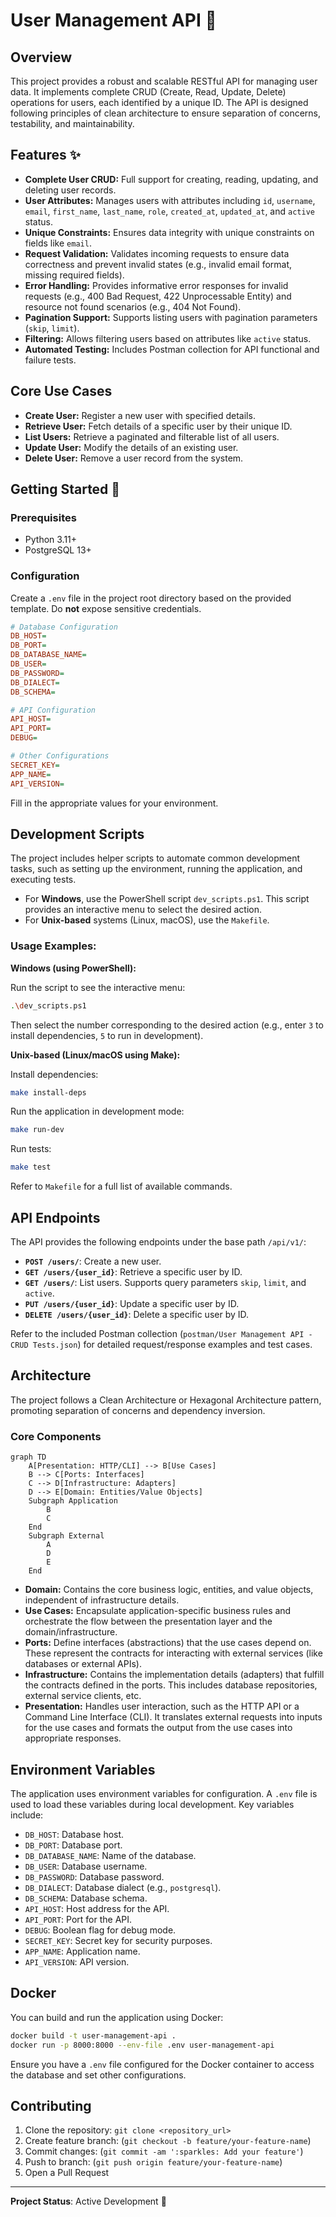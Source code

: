 # User Management API 👤

## Overview

This project provides a robust and scalable RESTful API for managing user data. It implements complete CRUD (Create, Read, Update, Delete) operations for users, each identified by a unique ID. The API is designed following principles of clean architecture to ensure separation of concerns, testability, and maintainability.

## Features ✨

-   **Complete User CRUD:** Full support for creating, reading, updating, and deleting user records.
-   **User Attributes:** Manages users with attributes including `id`, `username`, `email`, `first_name`, `last_name`, `role`, `created_at`, `updated_at`, and `active` status.
-   **Unique Constraints:** Ensures data integrity with unique constraints on fields like `email`.
-   **Request Validation:** Validates incoming requests to ensure data correctness and prevent invalid states (e.g., invalid email format, missing required fields).
-   **Error Handling:** Provides informative error responses for invalid requests (e.g., 400 Bad Request, 422 Unprocessable Entity) and resource not found scenarios (e.g., 404 Not Found).
-   **Pagination Support:** Supports listing users with pagination parameters (`skip`, `limit`).
-   **Filtering:** Allows filtering users based on attributes like `active` status.
-   **Automated Testing:** Includes Postman collection for API functional and failure tests.

## Core Use Cases

-   **Create User:** Register a new user with specified details.
-   **Retrieve User:** Fetch details of a specific user by their unique ID.
-   **List Users:** Retrieve a paginated and filterable list of all users.
-   **Update User:** Modify the details of an existing user.
-   **Delete User:** Remove a user record from the system.

## Getting Started 🚀

### Prerequisites

-   Python 3.11+
-   PostgreSQL 13+

### Configuration

Create a `.env` file in the project root directory based on the provided template. Do **not** expose sensitive credentials.

```ini
# Database Configuration
DB_HOST=
DB_PORT=
DB_DATABASE_NAME=
DB_USER=
DB_PASSWORD=
DB_DIALECT=
DB_SCHEMA=

# API Configuration
API_HOST=
API_PORT=
DEBUG=

# Other Configurations
SECRET_KEY=
APP_NAME=
API_VERSION=
````

Fill in the appropriate values for your environment.

## Development Scripts

The project includes helper scripts to automate common development tasks, such as setting up the environment, running the application, and executing tests.

  - For **Windows**, use the PowerShell script `dev_scripts.ps1`. This script provides an interactive menu to select the desired action.
  - For **Unix-based** systems (Linux, macOS), use the `Makefile`.

### Usage Examples:

**Windows (using PowerShell):**

Run the script to see the interactive menu:

```bash
.\dev_scripts.ps1
```

Then select the number corresponding to the desired action (e.g., enter `3` to install dependencies, `5` to run in development).

**Unix-based (Linux/macOS using Make):**

Install dependencies:

```bash
make install-deps
```

Run the application in development mode:

```bash
make run-dev
```

Run tests:

```bash
make test
```

Refer to `Makefile` for a full list of available commands.

## API Endpoints

The API provides the following endpoints under the base path `/api/v1/`:

  - **`POST /users/`**: Create a new user.
  - **`GET /users/{user_id}`**: Retrieve a specific user by ID.
  - **`GET /users/`**: List users. Supports query parameters `skip`, `limit`, and `active`.
  - **`PUT /users/{user_id}`**: Update a specific user by ID.
  - **`DELETE /users/{user_id}`**: Delete a specific user by ID.

Refer to the included Postman collection (`postman/User Management API - CRUD Tests.json`) for detailed request/response examples and test cases.

## Architecture

The project follows a Clean Architecture or Hexagonal Architecture pattern, promoting separation of concerns and dependency inversion.

### Core Components

```mermaid
graph TD
    A[Presentation: HTTP/CLI] --> B[Use Cases]
    B --> C[Ports: Interfaces]
    C --> D[Infrastructure: Adapters]
    D --> E[Domain: Entities/Value Objects]
    Subgraph Application
        B
        C
    End
    Subgraph External
        A
        D
        E
    End
```

  * **Domain:** Contains the core business logic, entities, and value objects, independent of infrastructure details.
  * **Use Cases:** Encapsulate application-specific business rules and orchestrate the flow between the presentation layer and the domain/infrastructure.
  * **Ports:** Define interfaces (abstractions) that the use cases depend on. These represent the contracts for interacting with external services (like databases or external APIs).
  * **Infrastructure:** Contains the implementation details (adapters) that fulfill the contracts defined in the ports. This includes database repositories, external service clients, etc.
  * **Presentation:** Handles user interaction, such as the HTTP API or a Command Line Interface (CLI). It translates external requests into inputs for the use cases and formats the output from the use cases into appropriate responses.

## Environment Variables

The application uses environment variables for configuration. A `.env` file is used to load these variables during local development. Key variables include:

  - `DB_HOST`: Database host.
  - `DB_PORT`: Database port.
  - `DB_DATABASE_NAME`: Name of the database.
  - `DB_USER`: Database username.
  - `DB_PASSWORD`: Database password.
  - `DB_DIALECT`: Database dialect (e.g., `postgresql`).
  - `DB_SCHEMA`: Database schema.
  - `API_HOST`: Host address for the API.
  - `API_PORT`: Port for the API.
  - `DEBUG`: Boolean flag for debug mode.
  - `SECRET_KEY`: Secret key for security purposes.
  - `APP_NAME`: Application name.
  - `API_VERSION`: API version.

## Docker

You can build and run the application using Docker:

```bash
docker build -t user-management-api .
docker run -p 8000:8000 --env-file .env user-management-api
```

Ensure you have a `.env` file configured for the Docker container to access the database and set other configurations.

## Contributing

1.  Clone the repository: `git clone <repository_url>`
2.  Create feature branch: (`git checkout -b feature/your-feature-name`)
3.  Commit changes: (`git commit -am ':sparkles: Add your feature'`)
4.  Push to branch: (`git push origin feature/your-feature-name`)
5.  Open a Pull Request

-----

**Project Status**: Active Development 🚧
